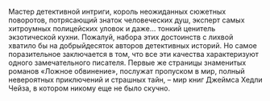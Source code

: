 <!--2017-06-01 21:18:24-->
Мастер детективной интриги, король неожиданных сюжетных поворотов, потрясающий знаток человеческих душ, эксперт самых хитроумных полицейских уловок и даже… тонкий ценитель экзотической кухни. Пожалуй, набора этих достоинств с лихвой хватило бы на добрыйдесяток авторов детективных историй. Но самое поразительное заключается в том, что все эти качества характеризуют одного замечательного писателя. Первые же страницы знаменитых романов «Ложное обвинение», послужат пропуском в мир, полный невероятных приключений и страшных тайн, – мир книг Джеймса Хедли Чейза, в котором никому еще не было скучно.